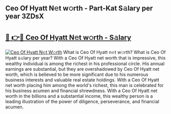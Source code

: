 ## Ceo Of Hyatt N𝚎t w𝚘rth - Part-Kat S𝚊lary per year 3ZDsX

# <h2><a href="http://gc2lej.nevu.top/?p=Ceo+Of+Hyatt">🔗 👉🔴 Ceo Of Hyatt N𝚎t w𝚘rth - S𝚊lary</a></h2>

[![Ceo Of Hyatt N𝚎t W𝚘rth](https://i.imgur.com/Oavwk0R.jpeg)](http://gc2lej.nevu.top/?p=Ceo+Of+Hyatt)
What is Ceo Of Hyatt n𝚎t w𝚘rth? What is Ceo Of Hyatt s𝚊lary per year?
With a Ceo Of Hyatt net worth that is impressive, this wealthy individual is among the richest in his professional circle. His annual earnings are substantial, but they are overshadowed by Ceo Of Hyatt net worth, which is believed to be more significant due to his numerous business interests and valuable real estate holdings. With a Ceo Of Hyatt net worth placing him among the world's richest, this man is celebrated for his business acumen and financial shrewdness. With a Ceo Of Hyatt net worth in the billions and a substantial income, this wealthy person is a leading illustration of the power of diligence, perseverance, and financial acumen.
